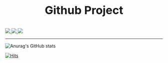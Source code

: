 <div>
  <h3 align=center style="font-size: 36px;">Github Project</h3>
  
  <a href="https://github.com/TTWord/DanuhWeb">
    <img src="https://img.shields.io/badge/DanuhWeb-181717?style=for-the-badge&logo=github&logoColor=white">
  </a>
   <a href="https://github.com/jihun-web-study/sulmun">
    <img src="https://img.shields.io/badge/Sulmun-181717?style=for-the-badge&logo=github&logoColor=white">
  </a>
   <a href="https://github.com/fresh2you/fresh2you-frontend">
    <img src="https://img.shields.io/badge/Fresh2You-181717?style=for-the-badge&logo=github&logoColor=white">
  </a>
<br>
  
<hr/>

![Anurag's GitHub stats](https://github-readme-stats.vercel.app/api?username=JIHU96&show_icons=true&theme=radical)
  
[![Hits](https://hits.seeyoufarm.com/api/count/incr/badge.svg?url=https%3A%2F%2Fgithub.com%2FJIHU96%2Fhit-counter&count_bg=%2379C83D&title_bg=%23555555&icon=&icon_color=%23E7E7E7&title=JIHU96&edge_flat=false)](https://hits.seeyoufarm.com)

</div>
